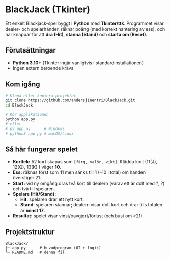 # BlackJack (Tkinter)

Ett enkelt Blackjack-spel byggt i **Python** med **Tkinter/ttk**. Programmet visar dealer- och spelarhänder, räknar poäng (med korrekt hantering av ess), och har knappar för att **dra (Hit)**, **stanna (Stand)** och **starta om (Reset)**.

## Förutsättningar
- **Python 3.10+** (Tkinter ingår vanligtvis i standardinstallationen)
- Ingen extern beroende krävs

## Kom igång
```bash
# Klona eller kopiera projektet
git clone https://github.com/andersjInentri/BlackJack.git
cd BlackJack

# Kör applikationen
python app.py
# eller
# py app.py      # Windows
# python3 app.py # macOS/Linux
```

## Så här fungerar spelet
- **Kortlek:** 52 kort skapas som `[färg, valör, vikt]`. Klädda kort (11(J), 12(Q), 13(K) ) väger **10**.
- **Ess:** räknas först som **11** men sänks till **1** (–10 i total) om handen överstiger 21.
- **Start:** vid ny omgång dras två kort till dealern (varav ett är dolt med ?, ?) och två till spelaren.
- **Spelare (Hit/Stand):**
  - **Hit**: spelaren drar ett nytt kort.
  - **Stand**: spelaren stannar; dealern visar dolt kort och drar tills totalen är **minst 17**.
- **Resultat:** spelet visar vinst/oavgjort/förlust (och bust om >21).

## Projektstruktur
```
BlackJack/
├─ app.py      # huvudprogram (UI + logik)
└─ README.md   # denna fil
```

